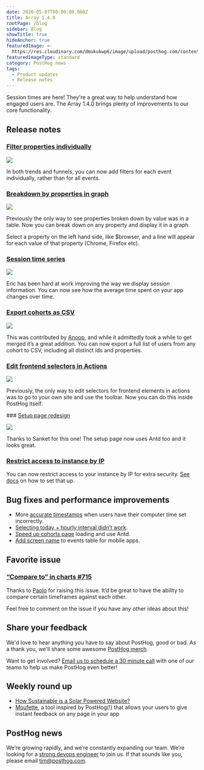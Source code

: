 ```yaml
---
date: 2020-05-07T00:00:00.000Z
title: Array 1.4.0
rootPage: /blog
sidebar: Blog
showTitle: true
hideAnchor: true
featuredImage: >-
  https://res.cloudinary.com/dmukukwp6/image/upload/posthog.com/contents/images/blog/array/default.png
featuredImageType: standard
category: PostHog news
tags:
  - Product updates
  - Release notes
---
```


Session times are here! They're a great way to help understand how engaged users are. The Array 1.4.0 brings plenty of improvements to our core functionality.

## Release notes

### [Filter properties individually](https://github.com/PostHog/posthog/pull/671)

![](https://res.cloudinary.com/dmukukwp6/image/upload/v1710055416/posthog.com/contents/images/05/captured.gif)

In both trends and funnels, you can now add filters for each event individually, rather than for all events.

### [Breakdown by properties in graph](https://github.com/PostHog/posthog/pull/671)

![](https://res.cloudinary.com/dmukukwp6/image/upload/v1710055416/posthog.com/contents/images/05/captured-1.gif)

Previously the only way to see properties broken down by value was in a table. Now you can break down on any property and display it in a graph.

Select a property on the left hand side, like $browser, and a line will appear for each value of that property (Chrome, Firefox etc).

### [Session time series](https://github.com/PostHog/posthog/pull/659)

![](https://res.cloudinary.com/dmukukwp6/image/upload/v1710055416/posthog.com/contents/images/05/Screenshot-2020-05-06-at-10.59.34.png)

Eric has been hard at work improving the way we display session information. You can now see how the average time spent on your app changes over time.

### [Export cohorts as CSV](https://github.com/PostHog/posthog/pull/441)

![](https://res.cloudinary.com/dmukukwp6/image/upload/v1710055416/posthog.com/contents/images/05/Screenshot-2020-05-06-at-10.53.26.png)

This was contributed by [Anoop](https://github.com/anoopemacs), and while it admittedly took a while to get merged it’s a great addition. You can now export a full list of users from any cohort to CSV, including all distinct ids and properties.

### [Edit frontend selectors in Actions](https://github.com/PostHog/posthog/pull/670)

![](https://res.cloudinary.com/dmukukwp6/image/upload/v1710055416/posthog.com/contents/images/05/Screenshot-2020-05-06-at-10.56.03.png)

Previously, the only way to edit selectors for frontend elements in actions was to go to your own site and use the toolbar. Now you can do this inside PostHog itself.

### [Setup page redesign](https://github.com/PostHog/posthog/pull/701)

![](https://res.cloudinary.com/dmukukwp6/image/upload/v1710055416/posthog.com/contents/images/05/Screenshot-2020-05-06-at-11.13.06.png)

Thanks to Sanket for this one! The setup page now uses Antd too and it looks great.

### [Restrict access to instance by IP](/docs/deployment#restrict-access-by-ip)

You can now restrict access to your instance by IP for extra security. [See docs](/docs/deployment#restrict-access-by-ip) on how to set that up.

## Bug fixes and performance improvements

* More [accurate timestamps](https://github.com/posthog/posthog/pull/693) when users have their computer time set incorrectly.
* [Selecting today + hourly interval didn’t work](https://github.com/posthog/posthog/pull/700).
* [Speed up cohorts page](https://github.com/posthog/posthog/pull/706) loading and use Antd.
* [Add screen name](https://github.com/posthog/posthog/pull/681) to events table for mobile apps.
 
## Favorite issue

### [“Compare to” in charts #715](https://github.com/PostHog/posthog/issues/715)

Thanks to [Paolo](https://github.com/PaoloC68) for raising this issue. It’d be great to have the ability to compare certain timeframes against each other.

Feel free to comment on the issue if you have any other ideas about this!

## Share your feedback
We'd love to hear anything you have to say about PostHog, good or bad. As a thank you, we'll share some awesome [PostHog merch](https://merch.posthog.com).

Want to get involved? [Email us to schedule a 30 minute call](mailto:hey@posthog.com) with one of our teams to help us make PostHog even better!


## Weekly round up

* [How Sustainable is a Solar Powered Website?](https://www.lowtechmagazine.com/2020/01/how-sustainable-is-a-solar-powered-website.html)
* [Moufette](https://github.com/moufette-tools/moufette), a tool inspired by PostHog(!) that allows your users to give instant feedback on any page in your app

## PostHog news

We’re growing rapidly, and we’re constantly expanding our team. We’re looking for a [strong devops engineer](https://news.ycombinator.com/item?id=23044768) to join us. If that sounds like you, please email tim@posthog.com.

<ArrayCTA />
